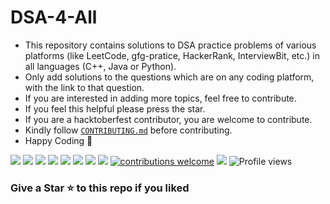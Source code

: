 # DSA-4-All

- This repository contains solutions to DSA practice problems of various platforms (like LeetCode, gfg-pratice, HackerRank, InterviewBit, etc.) in all languages (C++, Java or Python).
- Only add solutions to the questions which are on any coding platform, with the link to that question.
- If you are interested in adding more topics, feel free to contribute.
- If you feel this helpful please press the star.
- If you are a hacktoberfest contributor, you are welcome to contribute.
- Kindly follow [```CONTRIBUTING.md```](https://github.com/ayu8/DSA-4-All/blob/main/CONTRIBUTING.md) before contributing.
- Happy Coding 🥳

<img src="https://img.shields.io/badge/language-C++-lightred.svg">  <img src="https://img.shields.io/badge/language-Python-orange.svg">  <img src="https://img.shields.io/badge/language-JAVA-red.svg">  <img src="https://img.shields.io/badge/language-C-red.svg">  <img src="https://img.shields.io/badge/platform-LeetCode-gold.svg">  <img src="https://img.shields.io/badge/platform-GfG-gold.svg">  <img src="https://img.shields.io/badge/platform-InterviewBit-gold.svg">  <img src="https://img.shields.io/badge/platform-HackerRank-gold.svg">  [![contributions welcome](https://img.shields.io/badge/contributions-welcome-pink.svg?style=flat)](https://github.com/ayu8/DSA-4-ALL/issues) <img src="https://img.shields.io/badge/hacktoberfest-2022-blueviolet.svg"> ![Profile views](https://gpvc.arturio.dev/ayu8)

### Give a Star :star: to this repo if you liked
